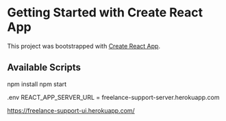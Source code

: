 # Getting Started with Create React App

This project was bootstrapped with [Create React App](https://github.com/facebook/create-react-app).

## Available Scripts

npm install
npm start

.env
REACT_APP_SERVER_URL = freelance-support-server.herokuapp.com


https://freelance-support-ui.herokuapp.com/

